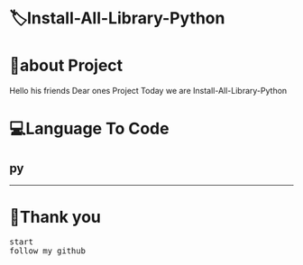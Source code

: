 <!-- Title -->
<h1>🏷Install-All-Library-Python</h1>




<h1>👤about Project </h1>
<p>Hello his friends Dear ones Project Today we are Install-All-Library-Python </p>
<!-- view -->
<h1>💻Language To Code</h1>
<h2>py</h2>



<hr>
<h1>💖Thank you</h1>
<pre>
start
follow my github
</pre>
